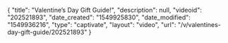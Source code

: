 {
    "title": "Valentine’s Day Gift Guide!",
    "description": null,
    "videoid": "202521893",
    "date_created": "1549925830",
    "date_modified": "1549936216",
    "type": "captivate",
    "layout": "video",
    "url": "\/v\/valentines-day-gift-guide\/202521893"
}